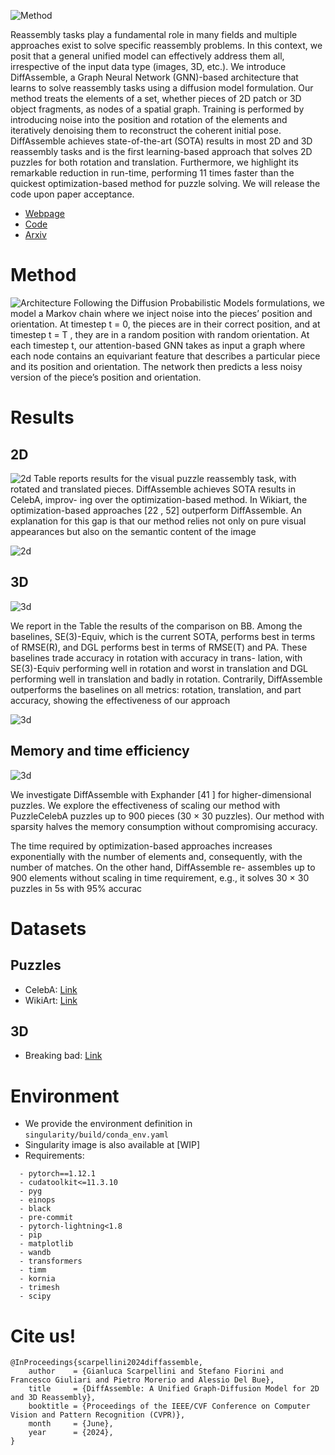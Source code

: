 
![Method](https://raw.githubusercontent.com/IIT-PAVIS/DiffAssemble/release/page/DiffAssemble.png)

Reassembly tasks play a fundamental role in many fields and multiple approaches exist to solve specific reassembly problems. In this context, we posit that a general unified model can effectively address them all, irrespective of the input data type (images, 3D, etc.). We introduce DiffAssemble, a Graph Neural Network (GNN)-based architecture that learns to solve reassembly tasks using a diffusion model formulation. Our method treats the elements of a set, whether pieces of 2D patch or 3D object fragments, as nodes of a spatial graph. Training is performed by introducing noise into the position and rotation of the elements and iteratively denoising them to reconstruct the coherent initial pose. DiffAssemble achieves state-of-the-art (SOTA) results in most 2D and 3D reassembly tasks and is the first learning-based approach that solves 2D puzzles for both rotation and translation. Furthermore, we highlight its remarkable reduction in run-time, performing 11 times faster than the quickest optimization-based method for puzzle solving. We will release the code upon paper acceptance.
- [Webpage](https://iit-pavis.github.io/DiffAssemble/)
- [Code](https://github.com/IIT-PAVIS/DiffAssemble)
- [Arxiv](https://arxiv.org/abs/2402.19302")

# Method
![Architecture](https://raw.githubusercontent.com/IIT-PAVIS/DiffAssemble/release/page/architecture.jpg)
Following the Diffusion Probabilistic
Models formulations, we model a Markov chain where we inject noise into the pieces’ position and orientation. At timestep t = 0, the
pieces are in their correct position, and at timestep t = T , they are in a random position with random orientation. At each timestep t, our
attention-based GNN takes as input a graph where each node contains an equivariant feature that describes a particular piece and its position
and orientation. The network then predicts a less noisy version of the piece’s position and orientation.

# Results

## 2D
![2d](https://raw.githubusercontent.com/IIT-PAVIS/DiffAssemble/release/page/results2d.png)
Table reports results for the visual puzzle reassembly task, with rotated and translated pieces.
DiffAssemble achieves SOTA results in CelebA, improv- ing over the optimization-based method. In
Wikiart, the optimization-based approaches [22 , 52] outperform DiffAssemble. An explanation for
this gap is that our method relies not only on pure visual appearances but also on the semantic
content of the image

![2d](https://raw.githubusercontent.com/IIT-PAVIS/DiffAssemble/release/page/celeba_14_2.gif)

## 3D
![3d](https://raw.githubusercontent.com/IIT-PAVIS/DiffAssemble/release/page/results3d.png)

We report in the Table the results of the comparison on BB. Among the baselines, SE(3)-Equiv, which
is the current SOTA, performs best in terms of RMSE(R), and DGL performs best in terms of RMSE(T)
and PA. These baselines trade accuracy in rotation with accuracy in trans- lation, with SE(3)-Equiv
performing well in rotation and worst in translation and DGL performing well in translation and
badly in rotation. Contrarily, DiffAssemble outperforms the baselines on all metrics: rotation,
translation, and part accuracy, showing the effectiveness of our approach

![3d](https://raw.githubusercontent.com/IIT-PAVIS/DiffAssemble/release/page/bottle.gif)


## Memory and time efficiency
![3d](https://raw.githubusercontent.com/IIT-PAVIS/DiffAssemble/release/page/sparsity_plot.png)

We investigate DiffAssemble with Exphander [41 ] for higher-dimensional puzzles. We explore the
effectiveness of scaling our method with PuzzleCelebA puzzles up to 900 pieces (30 × 30 puzzles).
Our method with sparsity halves the memory consumption without compromising accuracy.

The time required by optimization-based approaches increases exponentially with the number of
elements and, consequently, with the number of matches. On the other hand, DiffAssemble re-
assembles up to 900 elements without scaling in time requirement, e.g., it solves 30 × 30 puzzles
in 5s with 95% accurac

# Datasets

## Puzzles

- CelebA: [Link](https://mmlab.ie.cuhk.edu.hk/projects/CelebA.html)
- WikiArt: [Link](https://paperswithcode.com/dataset/wikiart)

## 3D
- Breaking bad: [Link](https://breaking-bad-dataset.github.io/)
  
# Environment
- We provide the environment definition in `singularity/build/conda_env.yaml`
- Singularity image is also available at [WIP]
- Requirements:
```
  - pytorch==1.12.1
  - cudatoolkit<=11.3.10
  - pyg
  - einops
  - black
  - pre-commit
  - pytorch-lightning<1.8
  - pip
  - matplotlib
  - wandb
  - transformers
  - timm
  - kornia
  - trimesh
  - scipy
```


# Cite us!
```
@InProceedings{scarpellini2024diffassemble,
    author    = {Gianluca Scarpellini and Stefano Fiorini and Francesco Giuliari and Pietro Morerio and Alessio Del Bue},
    title     = {DiffAssemble: A Unified Graph-Diffusion Model for 2D and 3D Reassembly},
    booktitle = {Proceedings of the IEEE/CVF Conference on Computer Vision and Pattern Recognition (CVPR)},
    month     = {June},
    year      = {2024},
}
```
